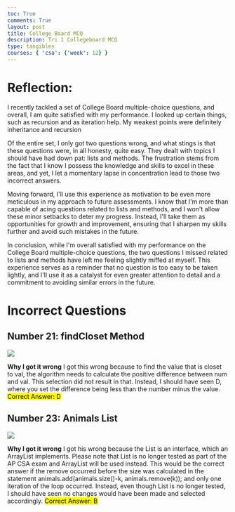 ```yaml
---
toc: True
comments: True
layout: post
title: College Board MCQ
description: Tri 1 Collegeboard MCQ
type: tangibles
courses: { 'csa': {'week': 12} }
---
```


# Reflection: 
I recently tackled a set of College Board multiple-choice questions, and overall, I am quite satisfied with my performance. I looked up certain things, such as recursion and as iteration help. My weakest points were definitely inheritance and recursion

Of the entire set, I only got two questions wrong, and what stings is that these questions were, in all honesty, quite easy. They dealt with topics I should have had down pat: lists and methods. The frustration stems from the fact that I know I possess the knowledge and skills to excel in these areas, and yet, I let a momentary lapse in concentration lead to those two incorrect answers.

Moving forward, I'll use this experience as motivation to be even more meticulous in my approach to future assessments. I know that I'm more than capable of acing questions related to lists and methods, and I won't allow these minor setbacks to deter my progress. Instead, I'll take them as opportunities for growth and improvement, ensuring that I sharpen my skills further and avoid such mistakes in the future.

In conclusion, while I'm overall satisfied with my performance on the College Board multiple-choice questions, the two questions I missed related to lists and methods have left me feeling slightly miffed at myself. This experience serves as a reminder that no question is too easy to be taken lightly, and I'll use it as a catalyst for even greater attention to detail and a commitment to avoiding similar errors in the future.

# Incorrect Questions

## Number 21: findCloset Method
<img src="{{site.baseurl}}/images/MCQ21.png">

**Why I got it wrong**
I got this wrong because to find the value that is closet to val, the algorithm needs to calculate the positive difference between num and val. This selection did not result in that. Instead, I should have seen D, where you set the difference being less than the number minus the value. <mark>Correct Answer: D</mark>

## Number 23: Animals List
<img src="{{site.baseurl}}/images/MCQ23.png">

**Why I got it wrong**
I got his wrong because the List is an interface, which an ArrayList implements. Please note that List is no longer tested as part of the AP CSA exam and ArrayList will be used instead. This would be the correct answer if the remove occurred before the size was calculated in the statement animals.add(animals.size()-k, animals.remove(k)); and only one iteration of the loop occurred. Instead, even though List is no longer tested, I should have seen no changes would have been made and selected accordingly. <mark>Correct Answer: B</mark>
